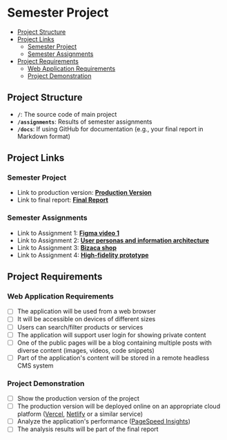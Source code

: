 # Semester Project <!-- omit in toc -->

- [Project Structure](#project-structure)
- [Project Links](#project-links)
  - [Semester Project](#semester-project)
  - [Semester Assignments](#semester-assignments)
- [Project Requirements](#project-requirements)
  - [Web Application Requirements](#web-application-requirements)
  - [Project Demonstration](#project-demonstration)

## Project Structure

- **`/`**: The source code of main project
- **`/assignments`**: Results of semester assignments
- **`/docs`**: If using GitHub for documentation (e.g., your final report in Markdown format)

## Project Links

### Semester Project

- Link to production version: [**Production Version**](https://bizaca-shop.vercel.app/) 
- Link to final report: [**Final Report**](URL_TO_FINAL_REPORT) <!-- Replace with actual URL -->

### Semester Assignments

- Link to Assignment 1: [**Figma video 1**](figma_video) <!-- Replace with actual URL -->
- Link to Assignment 2: [**User personas and information architecture**](user-personas-and-information-architecture) <!-- Replace with actual URL -->
- Link to Assignment 3: [**Bizaca shop**](https://bizaca-shop.vercel.app/) <!-- Replace with actual URL -->
- Link to Assignment 4: [**High-fidelity prototype**](high-fidelity-prototype) <!-- Replace with actual URL -->

## Project Requirements

### Web Application Requirements

- [ ] The application will be used from a web browser
- [ ] It will be accessible on devices of different sizes
- [ ] Users can search/filter products or services
- [ ] The application will support user login for showing private content
- [ ] One of the public pages will be a blog containing multiple posts with diverse content (images, videos, code snippets)
- [ ] Part of the application's content will be stored in a remote headless CMS system

### Project Demonstration

- [ ] Show the production version of the project
- [ ] The production version will be deployed online on an appropriate cloud platform ([Vercel](https://vercel.com), [Netlify](https://www.netlify.com/) or a similar service)
- [ ] Analyze the application's performance ([PageSpeed Insights](https://pagespeed.web.dev/))
- [ ] The analysis results will be part of the final report
